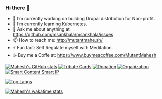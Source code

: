 ### Hi there 👋

<!--
**msankhala/msankhala** is a ✨ _special_ ✨ repository because its `README.md` (this file) appears on your GitHub profile.

Here are some ideas to get you started:
-->
- 🔭 I’m currently working on building Drupal distribution for Non-profit.
- 🌱 I’m currently learning Kubernetes.
- 💬 Ask me about anything at https://github.com/msankhala/msankhala/issues
- 📫 How to reach me: http://mutantmahe.sh/
- ⚡ Fun fact: Self Regulate myself with Meditation.
- ☕️ Buy me a Coffe at: https://www.buymeacoffee.com/MutantMahesh

[![Mahesh's GitHub stats](https://github-readme-stats.vercel.app/api?username=msankhala&count_private=true&show_icons=true&include_all_commits=true)](https://github.com/msankhala)
[![Tribute Cards](https://github-readme-stats.vercel.app/api/pin/?username=msankhala&repo=tribute_cards&show_owner=true)](https://github.com/msankhala/tribute_cards)
[![Donation](https://github-readme-stats.vercel.app/api/pin/?username=msankhala&repo=donation&show_owner=true)](https://github.com/msankhala/donation)
[![Organization](https://github-readme-stats.vercel.app/api/pin/?username=msankhala&repo=organization&show_owner=true)](https://github.com/msankhala/organization)
[![Smart Content Smart IP](https://github-readme-stats.vercel.app/api/pin/?username=msankhala&repo=smart_content_smart_ip&show_owner=true)](https://github.com/msankhala/smart_content_smart_ip)

[![Top Langs](https://github-readme-stats.vercel.app/api/top-langs/?username=msankhala)](https://github.com/msankhala)

[![Mahesh's wakatime stats](https://github-readme-stats.vercel.app/api/wakatime?username=msankhala)](https://github.com/msankhala/msankhala)
